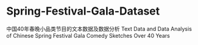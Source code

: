 # Spring-Festival-Gala-Dataset
中国40年春晚小品类节目的文本数据及数据分析 Text Data and Data Analysis of Chinese Spring Festival Gala Comedy Sketches Over 40 Years
